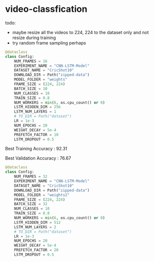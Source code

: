 # video-classfication

todo:

- maybe resize all the videos to 224, 224 to the dataset only and not resize during training
- try random frame sampling perhaps

```python
@dataclass
class Config:
    NUM_FRAMES = 16
    EXPERIMENT_NAME = "CNN-LSTM-Model"
    DATASET_NAME = "CricShot10"
    DOWNLOAD_DIR = Path("zipped-data")
    MODEL_FOLDER = "weights"
    FRAME_SIZE = (224, 224)
    BATCH_SIZE = 10
    NUM_CLASSES = 10
    TRAIN_SIZE = 0.8
    NUM_WORKERS = min(6, os.cpu_count() or 0)
    LSTM_HIDDEN_DIM = 256
    LSTM_NUM_LAYERS = 1
    # TO_DIR = Path("dataset")
    LR = 1e-3
    NUM_EPOCHS = 20
    WEIGHT_DECAY = 5e-4
    PREFETCH_FACTOR = 10
    LSTM_DROPOUT = 0.5
```

Best Training Accuracy : 92.31

Best Validation Accuracy : 76.67

```python
@dataclass
class Config:
    NUM_FRAMES = 32
    EXPERIMENT_NAME = "CNN-LSTM-Model"
    DATASET_NAME = "CricShot10"
    DOWNLOAD_DIR = Path("zipped-data")
    MODEL_FOLDER = "weights2"
    FRAME_SIZE = (224, 224)
    BATCH_SIZE = 32
    NUM_CLASSES = 10
    TRAIN_SIZE = 0.8
    NUM_WORKERS = min(6, os.cpu_count() or 0)
    LSTM_HIDDEN_DIM = 512
    LSTM_NUM_LAYERS = 2
    # TO_DIR = Path("dataset")
    LR = 1e-3
    NUM_EPOCHS = 20
    WEIGHT_DECAY = 5e-4
    PREFETCH_FACTOR = 20
    LSTM_DROPOUT = 0.5
```
